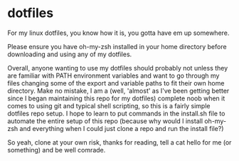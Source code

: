 # dotfiles
For my linux dotfiles, you know how it is, you gotta have em up somewhere.

Please ensure you have oh-my-zsh installed in your home directory before downloading and using any of my dotfiles.

Overall, anyone wanting to use my dotfiles should probably not unless they are familiar with PATH environment variables and want to go through my files changing some of the export and variable paths to fit their own home directory. Make no mistake, I am a (well, 'almost' as I've been getting better since I began maintaining this repo for my dotfiles) complete noob when it comes to using git and typical shell scripting, so this is a fairly simple dotfiles repo setup. I hope to learn to put commands in the install.sh file to automate the entire setup of this repo (because why would I install oh-my-zsh and everything when I could just clone a repo and run the install file?)

So yeah, clone at your own risk, thanks for reading, tell a cat hello for me (or something) and be well comrade.
